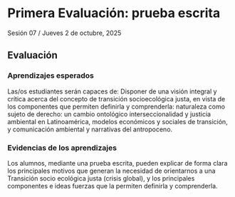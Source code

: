 # Primera Evaluación: prueba escrita

Sesión 07 / Jueves 2 de octubre, 2025

## Evaluación

### Aprendizajes esperados

Las/os estudiantes serán capaces de: Disponer de una visión integral y crítica acerca del concepto de transición socioecológica justa, en vista de los componentes que permiten definirla y comprenderla: naturaleza como sujeto de derecho: un cambio ontológico interseccionalidad y justicia ambiental en Latinoamérica, modelos económicos y sociales de transición, y comunicación ambiental y narrativas del antropoceno. 

### Evidencias de los aprendizajes

Los alumnos, mediante una prueba escrita, pueden explicar de forma clara los principales motivos que generan la necesidad de orientarnos a una Transición socio ecológica justa (crisis global), y los principales componentes e ideas fuerzas que la permiten definirla y comprenderla. 
